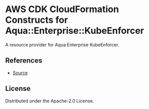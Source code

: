 # AWS CDK CloudFormation Constructs for Aqua::Enterprise::KubeEnforcer

A resource provider for Aqua Enterprise KubeEnforcer.
## References
* [Source](https://github.com/aquasecurity/aqua-helm.git)
## License

Distributed under the Apache-2.0 License.